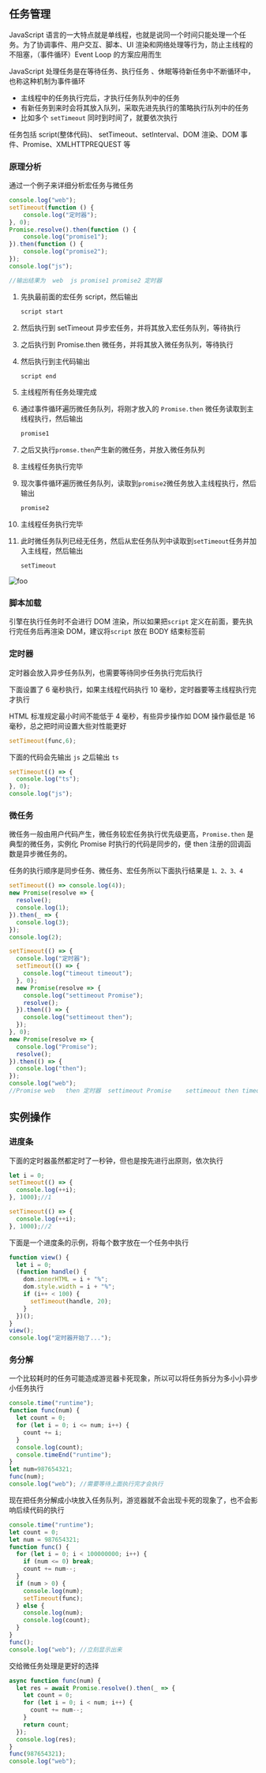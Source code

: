 ## 任务管理

JavaScript 语言的一大特点就是单线程，也就是说同一个时间只能处理一个任务。为了协调事件、用户交互、脚本、UI 渲染和网络处理等行为，防止主线程的不阻塞，（事件循环）Event Loop 的方案应用而生

JavaScript 处理任务是在等待任务、执行任务 、休眠等待新任务中不断循环中，也称这种机制为事件循环

- 主线程中的任务执行完后，才执行任务队列中的任务
- 有新任务到来时会将其放入队列，采取先进先执行的策略执行队列中的任务
- 比如多个 `setTimeout` 同时到时间了，就要依次执行

任务包括 script(整体代码)、 setTimeout、setInterval、DOM 渲染、DOM 事件、Promise、XMLHTTPREQUEST 等

### 原理分析

通过一个例子来详细分析宏任务与微任务

```js
console.log("web");
setTimeout(function () {
	console.log("定时器");
}, 0);
Promise.resolve().then(function () {
	console.log("promise1");
}).then(function () {
	console.log("promise2");
});
console.log("js");

//输出结果为  web  js promise1 promise2 定时器
```

1. 先执最前面的宏任务 script，然后输出

   ```js
   script start
   ```

2. 然后执行到 setTimeout 异步宏任务，并将其放入宏任务队列，等待执行

3. 之后执行到 Promise.then 微任务，并将其放入微任务队列，等待执行

4. 然后执行到主代码输出

   ```js
   script end
   ```

5. 主线程所有任务处理完成

6. 通过事件循环遍历微任务队列，将刚才放入的 `Promise.then` 微任务读取到主线程执行，然后输出

   ```js
   promise1
   ```

7. 之后又执行`promse.then`产生新的微任务，并放入微任务队列

8. 主线程任务执行完毕

9. 现次事件循环遍历微任务队列，读取到`promise2`微任务放入主线程执行，然后输出

   ```js
   promise2
   ```

10. 主线程任务执行完毕

11. 此时微任务队列已经无任务，然后从宏任务队列中读取到`setTimeout`任务并加入主线程，然后输出

    ```js
    setTimeout
    ```

<img :src="$withBase('/images/01.png')" alt="foo">

### 脚本加载

引擎在执行任务时不会进行 DOM 渲染，所以如果把`script` 定义在前面，要先执行完任务后再渲染 DOM，建议将`script` 放在 BODY 结束标签前

### 定时器

定时器会放入异步任务队列，也需要等待同步任务执行完后执行

下面设置了 6 毫秒执行，如果主线程代码执行 10 毫秒，定时器要等主线程执行完才执行

HTML 标准规定最小时间不能低于 4 毫秒，有些异步操作如 DOM 操作最低是 16 毫秒，总之把时间设置大些对性能更好

```js
setTimeout(func,6);
```

下面的代码会先输出 `js` 之后输出 `ts`

```js
setTimeout(() => {
  console.log("ts");
}, 0);
console.log("js");
```

### 微任务

微任务一般由用户代码产生，微任务较宏任务执行优先级更高，`Promise.then` 是典型的微任务，实例化 Promise 时执行的代码是同步的，便 then 注册的回调函数是异步微任务的。

任务的执行顺序是同步任务、微任务、宏任务所以下面执行结果是 `1、2、3、4`

```js
setTimeout(() => console.log(4));
new Promise(resolve => {
  resolve();
  console.log(1);
}).then(_ => {
  console.log(3);
});
console.log(2);
```

```js
setTimeout(() => {
  console.log("定时器");
  setTimeout(() => {
    console.log("timeout timeout");
  }, 0);
  new Promise(resolve => {
    console.log("settimeout Promise");
    resolve();
  }).then(() => {
    console.log("settimeout then");
  });
}, 0);
new Promise(resolve => {
  console.log("Promise");
  resolve();
}).then(() => {
  console.log("then");
});
console.log("web");
//Promise web   then 定时器  settimeout Promise    settimeout then timeout timeout
```

## 实例操作

### 进度条

下面的定时器虽然都定时了一秒钟，但也是按先进行出原则，依次执行

```js
let i = 0;
setTimeout(() => {
  console.log(++i);
}, 1000);//1

setTimeout(() => {
  console.log(++i);
}, 1000);//2
```

下面是一个进度条的示例，将每个数字放在一个任务中执行

```js
function view() {
  let i = 0;
  (function handle() {
    dom.innerHTML = i + "%";
    dom.style.width = i + "%";
    if (i++ < 100) {
      setTimeout(handle, 20);
    }
  })();
}
view();
console.log("定时器开始了...");
```

### 务分解

一个比较耗时的任务可能造成游览器卡死现象，所以可以将任务拆分为多小小异步小任务执行

```js
console.time("runtime");
function func(num) {
  let count = 0;
  for (let i = 0; i <= num; i++) {
    count += i;
  }
  console.log(count);
  console.timeEnd("runtime");
}
let num=987654321;
func(num);
console.log("web"); //需要等待上面执行完才会执行
```

现在把任务分解成小块放入任务队列，游览器就不会出现卡死的现象了，也不会影响后续代码的执行

```js
console.time("runtime");
let count = 0;
let num = 987654321;
function func() {
  for (let i = 0; i < 100000000; i++) {
    if (num <= 0) break;
    count += num--;
  }
  if (num > 0) {
    console.log(num);
    setTimeout(func);
  } else {
    console.log(num);
    console.log(count);
  }
}
func();
console.log("web"); //立刻显示出来
```

交给微任务处理是更好的选择

```js
async function func(num) {
  let res = await Promise.resolve().then(_ => {
    let count = 0;
    for (let i = 0; i < num; i++) {
      count += num--;
    }
    return count;
  });
  console.log(res);
}
func(987654321);
console.log("web");
```